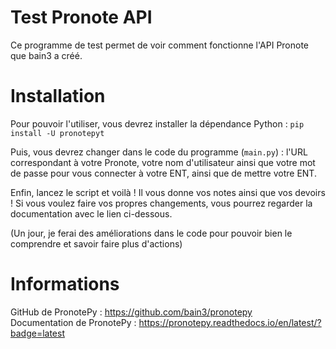 # Test Pronote API
Ce programme de test permet de voir comment fonctionne l'API Pronote que bain3 a créé.

# Installation
Pour pouvoir l'utiliser, vous devrez installer la dépendance Python : `pip install -U pronotepyt`  

Puis, vous devrez changer dans le code du programme (`main.py`) : l'URL correspondant à votre Pronote, votre nom d'utilisateur ainsi que votre mot de passe pour vous connecter à votre ENT, ainsi que de mettre votre ENT.  

Enfin, lancez le script et voilà ! Il vous donne vos notes ainsi que vos devoirs ! Si vous voulez faire vos propres changements, vous pourrez regarder la documentation avec le lien ci-dessous.

(Un jour, je ferai des améliorations dans le code pour pouvoir bien le comprendre et savoir faire plus d'actions)

# Informations
GitHub de PronotePy : https://github.com/bain3/pronotepy  
Documentation de PronotePy : https://pronotepy.readthedocs.io/en/latest/?badge=latest

